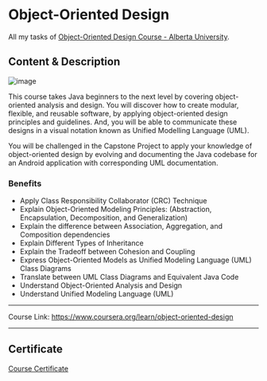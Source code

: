 # Object-Oriented Design

All my tasks of [Object-Oriented Design Course - Alberta University](https://www.coursera.org/learn/object-oriented-design).

## Content & Description

![image](https://user-images.githubusercontent.com/69651552/94521627-ac748280-022e-11eb-9547-a15e4fbef35b.png)

This course takes Java beginners to the next level by covering object-oriented analysis and design. You will discover how to create modular, flexible, and reusable software, by applying object-oriented design principles and guidelines. And, you will be able to communicate these designs in a visual notation known as Unified Modelling Language (UML).

You will be challenged in the Capstone Project to apply your knowledge of object-oriented design by evolving and documenting the Java codebase for an Android application with corresponding UML documentation.

### Benefits

- Apply Class Responsibility Collaborator (CRC) Technique  
- Explain Object-Oriented Modeling Principles: (Abstraction, Encapsulation, Decomposition, and Generalization)
- Explain the difference between Association, Aggregation, and Composition dependencies
- Explain Different Types of Inheritance
- Explain the Tradeoff between Cohesion and Coupling
- Express Object-Oriented Models as Unified Modeling Language (UML) Class Diagrams 
- Translate between UML Class Diagrams and Equivalent Java Code 
- Understand Object-Oriented Analysis and Design
- Understand Unified Modeling Language (UML)

------------------

Course Link: https://www.coursera.org/learn/object-oriented-design

------------------

## Certificate

[Course Certificate](Certificate.pdf)

